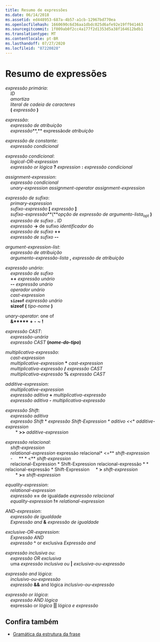 ```yaml
---
title: Resumo de expressões
ms.date: 06/14/2018
ms.assetid: ed448953-687a-4b57-a1cb-12967bd770ea
ms.openlocfilehash: 1660690c6d36aa1dbdc025d6afe92e19ff941463
ms.sourcegitcommit: 1f009ab0f2cc4a177f2d1353d5a38f164612bdb1
ms.translationtype: MT
ms.contentlocale: pt-BR
ms.lasthandoff: 07/27/2020
ms.locfileid: "87220828"
---
```

# <a name="summary-of-expressions"></a>Resumo de expressões

*expressão primária*:<br/>
&nbsp;&nbsp;&nbsp;&nbsp;*ID*<br/>
&nbsp;&nbsp;&nbsp;&nbsp;*amortiza*<br/>
&nbsp;&nbsp;&nbsp;&nbsp;*literal de cadeia de caracteres*<br/>
&nbsp;&nbsp;&nbsp;&nbsp;**(**  *expressão*  **)**

*expressão*:<br/>
&nbsp;&nbsp;&nbsp;&nbsp;*expressão de atribuição*<br/>
&nbsp;&nbsp;&nbsp;&nbsp;*expressão***,** expressão*de atribuição*    

*expressão de constante*:<br/>
&nbsp;&nbsp;&nbsp;&nbsp;*expressão condicional*

*expressão condicional*:<br/>
&nbsp;&nbsp;&nbsp;&nbsp;*logical-OR-expression*<br/>
&nbsp;&nbsp;&nbsp;&nbsp;*expressão or lógica*  **?**  *expression*  **:**  *expressão condicional*

*assignment-expression*:<br/>
&nbsp;&nbsp;&nbsp;&nbsp;*expressão condicional*<br/>
&nbsp;&nbsp;&nbsp;&nbsp;*unary-expression* *assignment-operator* *assignment-expression*

*expressão de sufixo*:<br/>
&nbsp;&nbsp;&nbsp;&nbsp;*primary-expression*<br/>
&nbsp;&nbsp;&nbsp;&nbsp;*sufixo-expressão*  **[**  *expressão*  **]**<br/>
&nbsp;&nbsp;&nbsp;&nbsp;*sufixo-expressão***(***opção de expressão de argumento-lista*<sub>opt</sub> **)**    <br/>
&nbsp;&nbsp;&nbsp;&nbsp;*expressão de sufixo*  **.**  *ID*<br/>
&nbsp;&nbsp;&nbsp;&nbsp;*expressão* **->** de sufixo *identificador* do    <br/>
&nbsp;&nbsp;&nbsp;&nbsp;*expressão de sufixo*  **++**<br/>
&nbsp;&nbsp;&nbsp;&nbsp;*expressão de sufixo*  **--**

*argument-expression-list*:<br/>
&nbsp;&nbsp;&nbsp;&nbsp;*expressão de atribuição*<br/>
&nbsp;&nbsp;&nbsp;&nbsp;*argumento-expressão-lista*  **,**  *expressão de atribuição*

*expressão unário*:<br/>
&nbsp;&nbsp;&nbsp;&nbsp;*expressão de sufixo*<br/>
&nbsp;&nbsp;&nbsp;&nbsp;**++**  *expressão unário*<br/>
&nbsp;&nbsp;&nbsp;&nbsp;**--**  *expressão unário*<br/>
&nbsp;&nbsp;&nbsp;&nbsp;*operador unário*<br/>
&nbsp;&nbsp;&nbsp;&nbsp;*cast-expression*<br/>
&nbsp;&nbsp;&nbsp;&nbsp;**`sizeof`**  *expressão unário*<br/>
&nbsp;&nbsp;&nbsp;&nbsp;**sizeof (**  *tipo-nome*  **)**

*unary-operator*: one of<br/>
&nbsp;&nbsp;&nbsp;&nbsp;**&****&#42;** **+** **-** **~** **!**

*expressão CAST*:<br/>
&nbsp;&nbsp;&nbsp;&nbsp;*expressão-unária*<br/>
&nbsp;&nbsp;&nbsp;&nbsp;*expressão CAST* **(***nome-do-tipo***)**      

*multiplicativa-expressão*:<br/>
&nbsp;&nbsp;&nbsp;&nbsp;*cast-expression*<br/>
&nbsp;&nbsp;&nbsp;&nbsp;*multiplicative-expression*  **&#42;**  *cast-expression*<br/>
&nbsp;&nbsp;&nbsp;&nbsp;*multiplicativa-expressão* **/** *expressão CAST*    <br/>
&nbsp;&nbsp;&nbsp;&nbsp;*multiplicativa-expressão* **%** *expressão CAST*    

*additive-expression*:<br/>
&nbsp;&nbsp;&nbsp;&nbsp;*multiplicative-expression*<br/>
&nbsp;&nbsp;&nbsp;&nbsp;*expressão aditiva* **+** *multiplicativa-expressão*    <br/>
&nbsp;&nbsp;&nbsp;&nbsp;*expressão aditiva* **-** *multiplicativa-expressão*    

*expressão Shift*:<br/>
&nbsp;&nbsp;&nbsp;&nbsp;*expressão aditiva*<br/>
&nbsp;&nbsp;&nbsp;&nbsp;*expressão Shift*   * *expressão Shift-Expression * aditivo \<\<**  *additive-expression*<br/> &nbsp; &nbsp; &nbsp; &nbsp; * **>>** *additive-expression*  

*expressão relacional*:<br/>
&nbsp;&nbsp;&nbsp;&nbsp;*shift-expression*<br/>
&nbsp;&nbsp;&nbsp;&nbsp;*relational-expression* expressão relacional* \<=**  *shift-expression*<br/> &nbsp; &nbsp; - &nbsp; &nbsp; ** * \<**  *shift-expression*<br/> &nbsp; &nbsp; relacional-Expression * Shift-Expression relacional-expressão * * relacional-expressão * Shift-Expression &nbsp; &nbsp; * **>** *shift-expression* <br/> &nbsp; &nbsp; &nbsp; &nbsp;   * **>=** *shift-expression*    

*equality-expression*:<br/>
&nbsp;&nbsp;&nbsp;&nbsp;*relational-expression*<br/>
&nbsp;&nbsp;&nbsp;&nbsp;*expressão* **==** de igualdade *expressão relacional*    <br/>
&nbsp;&nbsp;&nbsp;&nbsp;*equality-expression*  **!=**  *relational-expression*

*AND-expression*:<br/>
&nbsp;&nbsp;&nbsp;&nbsp;*expressão de igualdade*<br/>
&nbsp;&nbsp;&nbsp;&nbsp;*Expressão and* **&** *expressão de igualdade*    

*exclusive-OR-expression*:<br/>
&nbsp;&nbsp;&nbsp;&nbsp;*Expressão AND*<br/>
&nbsp;&nbsp;&nbsp;&nbsp;*expressão* **^** or exclusiva *Expressão and*    

*expressão inclusiva ou*:<br/>
&nbsp;&nbsp;&nbsp;&nbsp;*expressão OR exclusiva*<br/>
&nbsp;&nbsp;&nbsp;&nbsp;uma *expressão inclusiva ou* **&#124;** *exclusiva-ou-expressão*    

*expressão and lógica*:<br/>
&nbsp;&nbsp;&nbsp;&nbsp;*inclusivo-ou-expressão*<br/>
&nbsp;&nbsp;&nbsp;&nbsp;*expressão* **&&** and lógica *inclusivo-ou-expressão*    

*expressão or lógica*:<br/>
&nbsp;&nbsp;&nbsp;&nbsp;*expressão AND lógica*<br/>
&nbsp;&nbsp;&nbsp;&nbsp;expressão or *lógica* **&#124;&#124;** *lógica e expressão*    

## <a name="see-also"></a>Confira também

- [Gramática da estrutura da frase](../c-language/phrase-structure-grammar.md)
